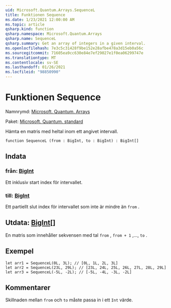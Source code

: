 ```yaml
---
uid: Microsoft.Quantum.Arrays.SequenceL
title: Funktionen Sequence
ms.date: 1/23/2021 12:00:00 AM
ms.topic: article
qsharp.kind: function
qsharp.namespace: Microsoft.Quantum.Arrays
qsharp.name: SequenceL
qsharp.summary: Get an array of integers in a given interval.
ms.openlocfilehash: 7e3c5c31428f9be152e28afbe478a3d15eb0a56c
ms.sourcegitcommit: 71605ea9cc630e84e7ef29027e1f0ea06299747e
ms.translationtype: MT
ms.contentlocale: sv-SE
ms.lasthandoff: 01/26/2021
ms.locfileid: "98850990"
---
```

# <a name="sequencel-function"></a>Funktionen Sequence

Namnrymd: [Microsoft. Quantum. Arrays](xref:Microsoft.Quantum.Arrays)

Paket: [Microsoft. Quantum. standard](https://nuget.org/packages/Microsoft.Quantum.Standard)


Hämta en matris med heltal inom ett angivet intervall.

```qsharp
function SequenceL (from : BigInt, to : BigInt) : BigInt[]
```


## <a name="input"></a>Indata

### <a name="from--bigint"></a>från: [BigInt](xref:microsoft.quantum.lang-ref.bigint)

Ett inklusiv start index för intervallet.


### <a name="to--bigint"></a>till: [BigInt](xref:microsoft.quantum.lang-ref.bigint)

Ett partiellt slut index för intervallet som inte är mindre än `from` .



## <a name="output--bigint"></a>Utdata: [BigInt](xref:microsoft.quantum.lang-ref.bigint)[]

En matris som innehåller sekvensen med tal `from` , `from + 1` ,..., `to` .

## <a name="example"></a>Exempel

```qsharp
let arr1 = SequenceL(0L, 3L); // [0L, 1L, 2L, 3L]
let arr2 = SequenceL(23L, 29L); // [23L, 24L, 25L, 26L, 27L, 28L, 29L]
let arr3 = SequenceL(-5L, -2L); // [-5L, -4L, -3L, -2L]
```

## <a name="remarks"></a>Kommentarer

Skillnaden mellan `from` och `to` måste passa in i ett `Int` värde.